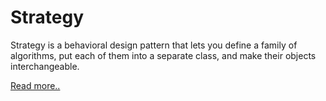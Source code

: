 # Strategy

Strategy is a behavioral design pattern that lets you define a family of algorithms, put each of them into a separate class, and make their objects interchangeable.

[Read more..](https://refactoring.guru/design-patterns/strategy)
